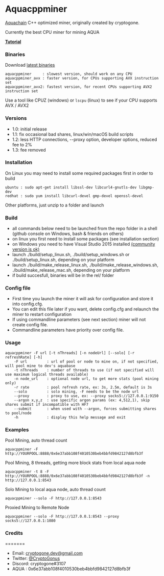 # Aquacppminer
[Aquachain](https://aquachain.github.io/) C++ optimized miner, originally created by cryptogone.

Currently the best CPU miner for mining AQUA

**[Tutorial](https://telegra.ph/Mining-AQUA-05-27)**

### Binaries
Download [latest binaries](https://aquacha.in/latest/?sort=time&amp;order=desc)

    aquacppminer     : slowest version, should work on any CPU
    aquacppminer_avx : faster version, for CPUs supporting AVX instruction set
    aquacppminer_avx2: fastest version, for recent CPUs supporting AVX2 instruction set

Use a tool like CPUZ (windows) or `lscpu` (linux) to see if your CPU supports AVX / AVX2

### Versions
* 1.0: initial release
* 1.1: fix occasional bad shares, linux/win/macOS build scripts
* 1.2: less HTTP connections, --proxy option, developer options, reduced fee to 2%
* 1.3: fee removed

### Installation
On Linux you may need to install some required packages first in order to build

    ubuntu : sudo apt-get install libssl-dev libcurl4-gnutls-dev libgmp-dev
    redhat : sudo yum install libcurl-devel gmp-devel openssl-devel

Other platforms, just unzip to a folder and launch

### Build
* all commands below need to be launched from the repo folder in a shell (github console on Windows, bash & friends on others)
* on linux you first need to install some packages (see installation section)
* on Windows you need to have Visual Studio 2015 installed [(community version is ok)](https://go.microsoft.com/fwlink/?LinkId=615448&clcid=0x409)
* launch ./build/setup_linux.sh, ./build/setup_windows.sh or ./build/setup_linux.sh, depending on your platform
* launch ./build/make_release_linux.sh, ./build/make_release_windows.sh, ./build/make_release_mac.sh, depending on your platform
* if build succesfull, binaries will be in the rel/ folder

### Config file
* First time you launch the miner it will ask for configuration and store it into config.cfg. 
* You can edit this file later if you want, delete config.cfg and relaunch the miner to restart configuration
* If using commandline parameters (see next section) miner will not create config file.
* Commandline parameters have priority over config file.

### Usage
    aquacppminer -F url [-t nThreads] [-n nodeUrl] [--solo] [-r refreshRate] [-h]
        -F url         : url of pool or node to mine on, if not specified, will pool mine to dev's aquabase
        -t nThreads    : number of threads to use (if not specified will use maximum logical threads available)
        -n node_url    : optional node url, to get more stats (pool mining only)
        -r rate        : pool refresh rate, ex: 3s, 2.5m, default is 3s
        --solo         : solo mining, -F needs to be the node url
        --proxy        : proxy to use, ex: --proxy socks5://127.0.0.1:9150
        --argon x,y,z  : use specific argon params (ex: 4,512,1), skip shares submit if incompatible with HF7
        --submit       : when used with --argon, forces submitting shares to pool/node
        -h             : display this help message and exit

### Examples

Pool Mining, auto thread count

    aquacppminer -F http://YOURPOOL:8888/0x6e37abb108f4010530beb4bbfd9842127d8bfb3f

Pool Mining, 8 threads, getting more block stats from local aqua node

    aquacppminer -t 8 -F http://YOURPOOL:8888/0x6e37abb108f4010530beb4bbfd9842127d8bfb3f -n http://127.0.0.1:8543

Solo Mining to local aqua node, auto thread count

    aquacppminer --solo -F http://127.0.0.1:8543

Proxied Mining to Remote Node
    
    aquacppminer --solo -F http://127.0.0.1:8543 --proxy socks5://127.0.0.1:1080

### Credits
=======
* Email: cryptogone.dev@gmail.com
* Twitter: [@CryptoGonus](https://twitter.com/CryptoGonus)
* Discord: cryptogone#3107
* AQUA : 0x6e37abb108f4010530beb4bbfd9842127d8bfb3f
